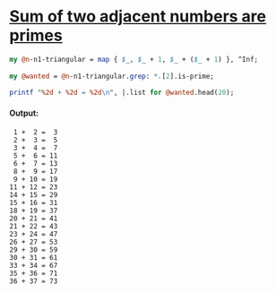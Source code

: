 [1]: https://rosettacode.org/wiki/Sum_of_two_adjacent_numbers_are_primes

# [Sum of two adjacent numbers are primes][1]

```perl
my @n-n1-triangular = map { $_, $_ + 1, $_ + ($_ + 1) }, ^Inf;
 
my @wanted = @n-n1-triangular.grep: *.[2].is-prime;
 
printf "%2d + %2d = %2d\n", |.list for @wanted.head(20);
```

#### Output:
```
 1 +  2 =  3
 2 +  3 =  5
 3 +  4 =  7
 5 +  6 = 11
 6 +  7 = 13
 8 +  9 = 17
 9 + 10 = 19
11 + 12 = 23
14 + 15 = 29
15 + 16 = 31
18 + 19 = 37
20 + 21 = 41
21 + 22 = 43
23 + 24 = 47
26 + 27 = 53
29 + 30 = 59
30 + 31 = 61
33 + 34 = 67
35 + 36 = 71
36 + 37 = 73
```
